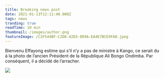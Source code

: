 ```yaml
---
title: Breaking news post
date: 2021-01-13T12:11:40.000Z
tags: news
tranding: true
readTime: 10 min
thumbnail: /images/author.png
featureImage: /C2F544BF-C2D6-42D3-8D9A-EA4E7BCE9FA8.jpeg
---
```


Bienvenu  Effayong estime qui s’il n’y a pas de ministre à Kango, ce serait du à la photo de l’ancien Président de la République Ali Bongo Ondimba. Par conséquent, il a décidé de l’arracher.

![](/DD638CDA-1665-4AA2-AC5E-566E02C50BDD.jpeg)

### &#x20;&#xA;
